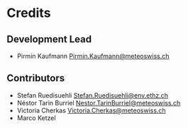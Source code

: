# Credits

## Development Lead

- Pirmin Kaufmann <Pirmin.Kaufmann@meteoswiss.ch>

## Contributors

- Stefan Ruedisuehli <Stefan.Ruedisuehli@env.ethz.ch>
- Néstor Tarin Burriel <Nestor.TarinBurriel@meteoswiss.ch> 
- Victoria Cherkas <Victoria.Cherkas@meteoswiss.ch>
- Marco Ketzel
